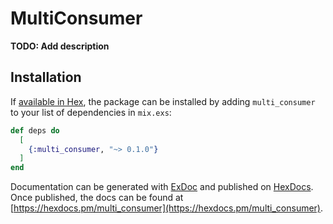 # MultiConsumer

**TODO: Add description**

## Installation

If [available in Hex](https://hex.pm/docs/publish), the package can be installed
by adding `multi_consumer` to your list of dependencies in `mix.exs`:

```elixir
def deps do
  [
    {:multi_consumer, "~> 0.1.0"}
  ]
end
```

Documentation can be generated with [ExDoc](https://github.com/elixir-lang/ex_doc)
and published on [HexDocs](https://hexdocs.pm). Once published, the docs can
be found at [https://hexdocs.pm/multi_consumer](https://hexdocs.pm/multi_consumer).

